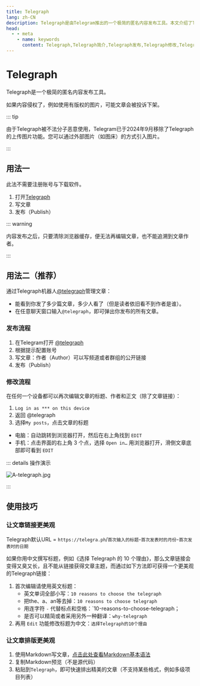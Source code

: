 ```yaml
---
title: Telegraph
lang: zh-CN
description: Telegraph是由Telegram推出的一个极简的匿名内容发布工具。本文介绍了Telegraph的几种使用方法，希望能够帮助到您。访问TGwiki - Telegram知识库，了解更多Telegram使用技巧。
head:
  - - meta
    - name: keywords
      content: Telegraph,Telegraph简介,Telegraph发布,Telegraph修改,Telegraph排版,Telegraph发布文章,Telegraph修改文章,Telegraph使用方法,Telegrah使用技巧,Telegram功能, TGwiki, Telegram知识库
---
```


# Telegraph

Telegraph是一个极简的匿名内容发布工具。

如果内容侵权了，例如使用有版权的图片，可能文章会被投诉下架。

::: tip

由于Telegraph被不法分子恶意使用，Telegram已于2024年9月移除了Telegraph的上传图片功能。您可以通过外部图片（如图床）的方式引入图片。

:::

## 用法一

此法不需要注册账号与下载软件。

1. 打开[Telegraph](https://telegra.ph/)
2. 写文章
3. 发布（Publish）

::: warning

内容发布之后，只要清除浏览器缓存，便无法再编辑文章，也不能追溯到文章作者。

:::

## 用法二（推荐）

通过Telegraph机器人[@telegraph](https://t.me/telegraph)管理文章：

 - 能看到你发了多少篇文章，多少人看了（但是读者依旧看不到作者是谁）。
 - 在任意聊天窗口输入`@telegraph`，即可弹出你发布的所有文章。

### 发布流程

1. 在Telegram打开 [@telegraph](https://t.me/telegraph)
2. 根据提示配置账号
3. 写文章：作者（Author）可以写频道或者群组的公开链接
4. 发布（Publish）

### 修改流程

在任何一个设备都可以再次编辑文章的标题、作者和正文（除了文章链接）：

1. `Log in as *** on this device`
2. 返回 @telegraph
3. 选择`My posts`，点击文章的标题

 - 电脑：自动跳转到浏览器打开，然后在右上角找到 `EDIT`
 - 手机：点击界面的右上角 3 个点，选择 `Open in…` 用浏览器打开，滑倒文章底部即可看到 `EDIT`

::: details 操作演示

![A-telegraph.jpg](https://cdn.jsdelivr.net/gh/tgwiki/images/A/telegraph.jpg)

:::

## 使用技巧

### 让文章链接更美观

Telegraph默认URL = `https://telegra.ph`/`首次输入的标题`-`首次发表时的月份`-`首次发表时的日期`

如果你用中文撰写标题，例如《选择 Telegraph 的 10 个理由》，那么文章链接会变得又臭又长，且不能从链接获得文章主题，而通过如下方法即可获得一个更美观的Telegraph链接：

1. 首次编辑请使用英文标题：
   - 英文单词全部小写：`10 reasons to choose the telegraph`
   - 把the、a、an等去掉：`10 reasons to choose telegraph`
   - 用连字符 `-` 代替标点和空格：`10-reasons-to-choose-telegraph；
   - 是否可以精简或者采用另外一种翻译：`why-telegraph`
2. 再用 `Edit` 功能修改标题为中文：`选择Telegraph的10个理由`

### 让文章排版更美观

1. 使用Markdown写文章，[点击此处查看Markdown基本语法](https://markdown.com.cn/basic-syntax/)
2. 复制Markdown预览（不是源代码）
3. 粘贴到`Telegraph`，即可快速排出精美的文章（不支持某些格式，例如多级项目列表）
